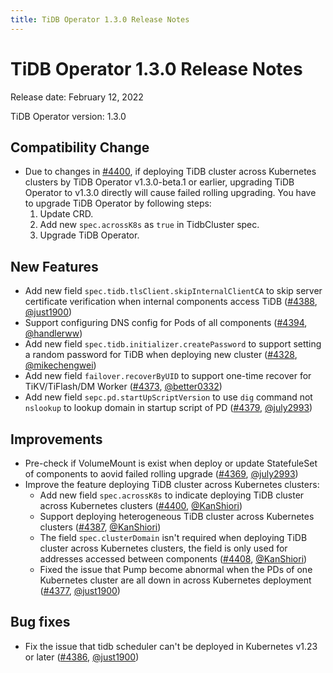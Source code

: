 ```yaml
---
title: TiDB Operator 1.3.0 Release Notes
---
```


# TiDB Operator 1.3.0 Release Notes

Release date: February 12, 2022

TiDB Operator version: 1.3.0

## Compatibility Change

- Due to changes in [#4400](https://github.com/pingcap/tidb-operator/pull/4400), if deploying TiDB cluster across Kubernetes clusters by TiDB Operator v1.3.0-beta.1 or earlier, upgrading TiDB Operator to v1.3.0 directly will cause failed rolling upgrading. You have to upgrade TiDB Operator by following steps:
    1. Update CRD.
    2. Add new `spec.acrossK8s` as `true` in TidbCluster spec.
    3. Upgrade TiDB Operator.

## New Features

- Add new field `spec.tidb.tlsClient.skipInternalClientCA` to skip server certificate verification when internal components access TiDB ([#4388](https://github.com/pingcap/tidb-operator/pull/4388), [@just1900](https://github.com/just1900))
- Support configuring DNS config for Pods of all components ([#4394](https://github.com/pingcap/tidb-operator/pull/4394), [@handlerww](https://github.com/handlerww))
- Add new field `spec.tidb.initializer.createPassword` to support setting a random password for TiDB when deploying new cluster ([#4328](https://github.com/pingcap/tidb-operator/pull/4328), [@mikechengwei](https://github.com/mikechengwei))
- Add new field `failover.recoverByUID` to support one-time recover for TiKV/TiFlash/DM Worker ([#4373](https://github.com/pingcap/tidb-operator/pull/4373), [@better0332](https://github.com/better0332))
- Add new field `sepc.pd.startUpScriptVersion` to use `dig` command not `nslookup` to lookup domain in startup script of PD ([#4379](https://github.com/pingcap/tidb-operator/pull/4379), [@july2993](https://github.com/july2993))

## Improvements

- Pre-check if VolumeMount is exist when deploy or update StatefuleSet of components to aovid failed rolling upgrade ([#4369](https://github.com/pingcap/tidb-operator/pull/4369), [@july2993](https://github.com/july2993))
- Improve the feature deploying TiDB cluster across Kubernetes clusters:
    - Add new field `spec.acrossK8s` to indicate deploying TiDB cluster across Kubernetes clusters ([#4400](https://github.com/pingcap/tidb-operator/pull/4400), [@KanShiori](https://github.com/KanShiori))
    - Support deploying heterogeneous TiDB cluster across Kubernetes clusters ([#4387](https://github.com/pingcap/tidb-operator/pull/4387), [@KanShiori](https://github.com/KanShiori))
    - The field `spec.clusterDomain` isn't required when deploying TiDB cluster across Kubernetes clusters, the field is only used for addresses accessed between components ([#4408](https://github.com/pingcap/tidb-operator/pull/4408), [@KanShiori](https://github.com/KanShiori))
    - Fixed the issue that Pump become abnormal when the PDs of one Kubernetes cluster are all down in across Kubernetes deployment ([#4377](https://github.com/pingcap/tidb-operator/pull/4377), [@just1900](https://github.com/just1900))

## Bug fixes

- Fix the issue that tidb scheduler can't be deployed in Kubernetes v1.23 or later ([#4386](https://github.com/pingcap/tidb-operator/pull/4386), [@just1900](https://github.com/just1900))
